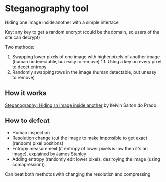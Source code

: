 # Steganography tool
Hiding one image inside another with a simple interface 

Key: any key to get a random encrypt (could be the domain, so users of the site can decrypt)

Two methods:

 1. Swapping lower pixels of one image with higher pixels of another image (human undetectable, but easy to remove)
 1.1. Using a key on every pixel to decet entropy
 2. Randomly swapping rows in the image (human detectable, but uneasy to remove)

## How it works
[Steganography: Hiding an image inside another](https://towardsdatascience.com/steganography-hiding-an-image-inside-another-77ca66b2acb1) by Kelvin Salton do Prado

## How to defeat

- Human inspection
- Resolution change (cut the image to make impossible to get exact (random) pixel positions)
- Entropy measurement (if entropy of lower pixels is low then it's an image), [explained](https://incoherency.co.uk/blog/stories/image-steganography.html) by James Stanley
- Adding entropy (randomly edit lower pixels, destroying the image (using comapression))

Can beat both methotds with changing the resolution and compressing
